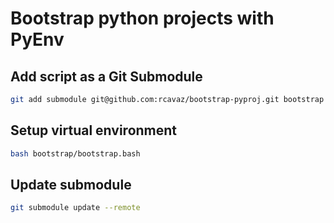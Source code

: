 # Bootstrap python projects with PyEnv

## Add script as a Git Submodule

```bash
git add submodule git@github.com:rcavaz/bootstrap-pyproj.git bootstrap
```

## Setup virtual environment

```bash
bash bootstrap/bootstrap.bash
```

## Update submodule

```bash
git submodule update --remote
```
